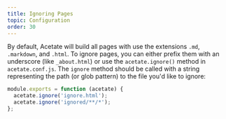 ```yaml
---
title: Ignoring Pages
topic: Configuration
order: 30
---
```


By default, Acetate will build all pages with use the extensions `.md`, `.markdown`, and `.html`. To ignore pages, you can either prefix them with an underscore (like `_about.html`) or use the `acetate.ignore()` method in `acetate.conf.js`. The `ignore` method should be called with a string representing the path (or glob pattern) to the file you'd like to ignore:

```js
module.exports = function (acetate) {
  acetate.ignore('ignore.html');
  acetate.ignore('ignored/**/*');
};
```
